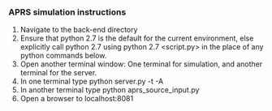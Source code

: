 ### APRS simulation instructions
1. Navigate to the back-end directory
1. Ensure that python 2.7 is the default for the current environment, else explicitly call python 2.7 using python 2.7 <script.py> in the place of any python commands below.
1. Open another terminal window: One terminal for simulation, and another terminal for the server.
1. In one terminal type python server.py -t -A
1. In another terminal type python aprs_source_input.py
1. Open a browser to localhost:8081
